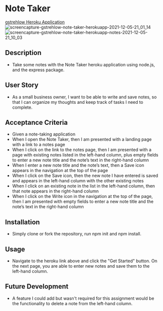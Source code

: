 # Note Taker
[gstrehlow Heroku Application](https://gstrehlow-note-taker.herokuapp.com/)
![screencapture-gstrehlow-note-taker-herokuapp-2021-12-05-21_01_14](https://user-images.githubusercontent.com/90304692/144780903-5bc634b9-ffca-4cc3-9d01-321992465160.png)
![screencapture-gstrehlow-note-taker-herokuapp-notes-2021-12-05-21_10_03](https://user-images.githubusercontent.com/90304692/144780950-d4df253b-1b63-41fe-822f-7141af1d040f.png)


## Description 

- Take some notes with the Note Taker heroku application using node.js, and the express package.

## User Story

- As a small business owner, I want to be able to write and save notes, so that I can organize my thoughts and keep track of tasks I need to complete.

## Acceptance Criteria

- Given a note-taking application
- When I open the Note Taker, then I am presented with a landing page with a link to a notes page
- When I click on the link to the notes page, then I am presented with a page with existing notes listed in the left-hand column, plus empty fields to enter a new note title and the note’s text in the right-hand column
- When I enter a new note title and the note’s text, then a Save icon appears in the navigation at the top of the page
- When I click on the Save icon, then the new note I have entered is saved and appears in the left-hand column with the other existing notes
- When I click on an existing note in the list in the left-hand column, then that note appears in the right-hand column
- When I click on the Write icon in the navigation at the top of the page, then I am presented with empty fields to enter a new note title and the note’s text in the right-hand column

## Installation

- Simply clone or fork the repository, run npm init and npm install.

## Usage 

- Navigate to the heroku link above and click the "Get Started" button. On the next page, you are able to enter new notes and save them to the left-hand column.

## Future Development
- A feature I could add but wasn't required for this assignment would be the functionality to delete a note from the left-hand column.

